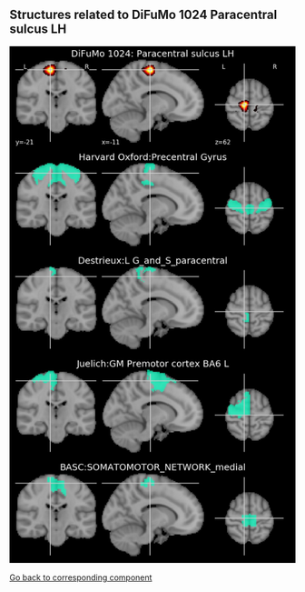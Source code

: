


## Structures related to DiFuMo 1024 Paracentral sulcus LH

![553](553.jpg "Structures related to DiFuMo 1024 Paracentral sulcus LH")

[Go back to corresponding component](https://parietal-inria.github.io/DiFuMo/1024/html/553.html)